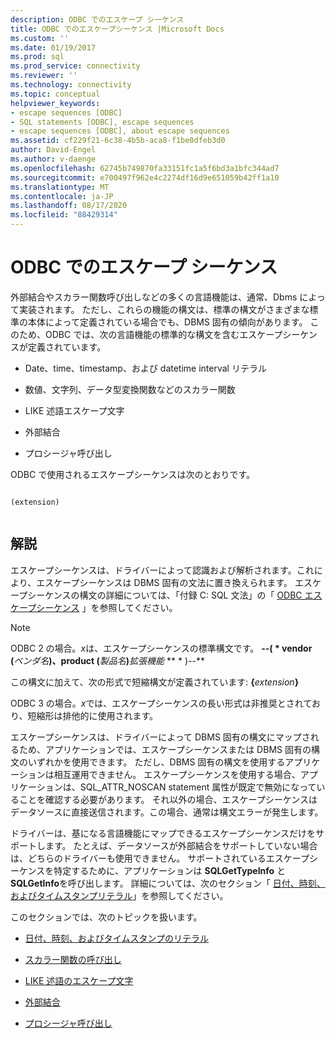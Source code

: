 ```yaml
---
description: ODBC でのエスケープ シーケンス
title: ODBC でのエスケープシーケンス |Microsoft Docs
ms.custom: ''
ms.date: 01/19/2017
ms.prod: sql
ms.prod_service: connectivity
ms.reviewer: ''
ms.technology: connectivity
ms.topic: conceptual
helpviewer_keywords:
- escape sequences [ODBC]
- SQL statements [ODBC], escape sequences
- escape sequences [ODBC], about escape sequences
ms.assetid: cf229f21-6c38-4b5b-aca8-f1be0dfeb3d0
author: David-Engel
ms.author: v-daenge
ms.openlocfilehash: 62745b749870fa33151fc1a5f6bd3a1bfc344ad7
ms.sourcegitcommit: e700497f962e4c2274df16d9e651059b42ff1a10
ms.translationtype: MT
ms.contentlocale: ja-JP
ms.lasthandoff: 08/17/2020
ms.locfileid: "88429314"
---
```

# <a name="escape-sequences-in-odbc"></a>ODBC でのエスケープ シーケンス
外部結合やスカラー関数呼び出しなどの多くの言語機能は、通常、Dbms によって実装されます。 ただし、これらの機能の構文は、標準の構文がさまざまな標準の本体によって定義されている場合でも、DBMS 固有の傾向があります。 このため、ODBC では、次の言語機能の標準的な構文を含むエスケープシーケンスが定義されています。  
  
-   Date、time、timestamp、および datetime interval リテラル  
  
-   数値、文字列、データ型変換関数などのスカラー関数  
  
-   LIKE 述語エスケープ文字  
  
-   外部結合  
  
-   プロシージャ呼び出し  
  
 ODBC で使用されるエスケープシーケンスは次のとおりです。  
  
```  
  
(extension)  
  
```  
  
## <a name="remarks"></a>解説  
 エスケープシーケンスは、ドライバーによって認識および解析されます。これにより、エスケープシーケンスは DBMS 固有の文法に置き換えられます。 エスケープシーケンスの構文の詳細については、「付録 C: SQL 文法」の「 [ODBC エスケープシーケンス](../../../odbc/reference/appendixes/odbc-escape-sequences.md) 」を参照してください。  
  
> [!NOTE]  
>  ODBC 2 の場合。*x*は、エスケープシーケンスの標準構文です。 **--( \* vendor (**_ベンダ名_**)、product (**_製品名_**)**_拡張機能_ ** \* )--**  
>   
>  この構文に加えて、次の形式で短縮構文が定義されています:            **{**_extension_**}**  
>   
>  ODBC 3 の場合。*x*では、エスケープシーケンスの長い形式は非推奨とされており、短縮形は排他的に使用されます。  
  
 エスケープシーケンスは、ドライバーによって DBMS 固有の構文にマップされるため、アプリケーションでは、エスケープシーケンスまたは DBMS 固有の構文のいずれかを使用できます。 ただし、DBMS 固有の構文を使用するアプリケーションは相互運用できません。 エスケープシーケンスを使用する場合、アプリケーションは、SQL_ATTR_NOSCAN statement 属性が既定で無効になっていることを確認する必要があります。 それ以外の場合、エスケープシーケンスはデータソースに直接送信されます。この場合、通常は構文エラーが発生します。  
  
 ドライバーは、基になる言語機能にマップできるエスケープシーケンスだけをサポートします。 たとえば、データソースが外部結合をサポートしていない場合は、どちらのドライバーも使用できません。 サポートされているエスケープシーケンスを特定するために、アプリケーションは **SQLGetTypeInfo** と **SQLGetInfo**を呼び出します。 詳細については、次のセクション「 [日付、時刻、およびタイムスタンプリテラル](../../../odbc/reference/develop-app/date-time-and-timestamp-literals.md)」を参照してください。  
  
 このセクションでは、次のトピックを扱います。  
  
-   [日付、時刻、およびタイムスタンプのリテラル](../../../odbc/reference/develop-app/date-time-and-timestamp-literals.md)  
  
-   [スカラー関数の呼び出し](../../../odbc/reference/develop-app/scalar-function-calls.md)  
  
-   [LIKE 述語のエスケープ文字](../../../odbc/reference/develop-app/like-predicate-escape-character.md)  
  
-   [外部結合](../../../odbc/reference/develop-app/outer-joins.md)  
  
-   [プロシージャ呼び出し](../../../odbc/reference/develop-app/procedure-calls.md)

